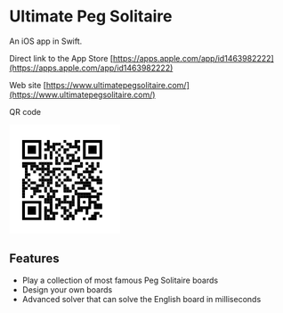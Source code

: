 # Ultimate Peg Solitaire

An iOS app in Swift.

Direct link to the App Store [https://apps.apple.com/app/id1463982222](https://apps.apple.com/app/id1463982222)

Web site [https://www.ultimatepegsolitaire.com/](https://www.ultimatepegsolitaire.com/)

QR code

![QR Code](img/QR_code.png)


## Features

* Play a collection of most famous Peg Solitaire boards
* Design your own boards
* Advanced solver that can solve the English board in milliseconds

